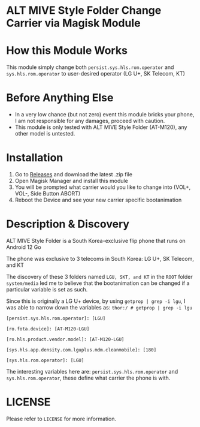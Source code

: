 # ALT MIVE Style Folder Change Carrier via Magisk Module

# How this Module Works
This module simply change both `persist.sys.hls.rom.operator` and `sys.hls.rom.operator` to user-desired operator (LG U+, SK Telecom, KT)

# Before Anything Else
- In a very low chance (but not zero) event this module bricks your phone, I am not responsible for any damages, proceed with caution.
- This module is only tested with ALT MIVE Style Folder (AT-M120), any other model is untested.

# Installation
1) Go to [Releases](https://github.com/Valdezin/ALT-Mive-Style-Folder-Change-Carrier/releases) and download the latest .zip file
2) Open Magisk Manager and install this module
3) You will be prompted what carrier would you like to change into (VOL+, VOL-, Side Button ABORT)
4) Reboot the Device and see your new carrier specific bootanimation

# Description & Discovery
ALT MIVE Style Folder is a South Korea-exclusive flip phone that runs on Android 12 Go

The phone was exclusive to 3 telecoms in South Korea: LG U+, SK Telecom, and KT

The discovery of these 3 folders named `LGU, SKT, and KT` in the `ROOT` folder `system/media` led me to believe that the bootanimation can be changed if a particular variable is set as such.

Since this is originally a LG U+ device, by using `getprop | grep -i lgu`, I was able to narrow down the variables as:
`thor:/ # getprop | grep -i lgu`

`[persist.sys.hls.rom.operator]: [LGU]`

`[ro.fota.device]: [AT-M120-LGU]`

`[ro.hls.product.vendor.model]: [AT-M120-LGU]`

`[sys.hls.app.density.com.lguplus.mdm.cleanmobile]: [180]`

`[sys.hls.rom.operator]: [LGU]`

The interesting variables here are: `persist.sys.hls.rom.operator` and `sys.hls.rom.operator`, these define what carrier the phone is with.

# LICENSE
Please refer to `LICENSE` for more information.
